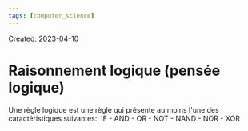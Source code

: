 ```yaml
---
tags: [computer_science] 
---
```

Created: 2023-04-10

# Raisonnement logique (pensée logique)
Une règle logique est une règle qui présente au moins l'une des caractéristiques suivantes:: IF - AND - OR - NOT - NAND - NOR - XOR
<!--SR:!2023-06-10,36,230-->
